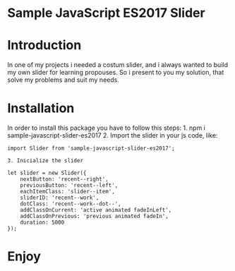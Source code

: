 # Sample JavaScript ES2017 Slider

# Introduction

In one of my projects i needed a costum slider, and i always wanted to build my own slider for learning propouses. So i present to you my solution, that solve my problems and suit my needs.

# Installation

In order to install this package you have to follow this steps: 
    1. npm i sample-javascript-slider-es2017
    2. Import the slider in your js code, like:

    import Slider from 'sample-javascript-slider-es2017';

    3. Inicialize the slider

    let slider = new Slider({
        nextButton: 'recent--right',
        previousButton: 'recent--left',
        eachItemClass: 'slider--item',
        sliderID: 'recent--work',
        dotClass: 'recent--work--dot--',
        addClassOnCurrent: 'active animated fadeInLeft',
        addClassOnPrevious: 'previous animated fadeIn',
        duration: 5000
    });

# Enjoy



